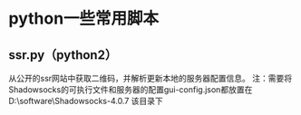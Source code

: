# python一些常用脚本
## ssr.py（python2）
从公开的ssr网站中获取二维码，并解析更新本地的服务器配置信息。
注：需要将Shadowsocks的可执行文件和服务器的配置gui-config.json都放置在 D:\software\Shadowsocks-4.0.7  该目录下
